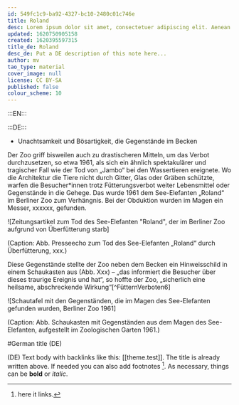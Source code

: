 ```yaml
---
id: 549fc1c9-ba92-4327-bc10-2480c01c746e
title: Roland
desc: Lorem ipsum dolor sit amet, consectetuer adipiscing elit. Aenean commodo ligula eget dolor. Aenean massa. Cum sociis natoque penatibus et magnis dis parturient montes, nascetur ridiculus mus. Donec quam felis, ultricies nec, pellentesque eu, pretium quis, sem. Nulla consequat massa quis enim.
updated: 1620750905158
created: 1620395597315
title_de: Roland
desc_de: Put a DE description of this note here...
author: mv
tao_type: material
cover_image: null
license: CC BY-SA
published: false
colour_scheme: 10
---
```



:::EN:::


:::DE:::

- Unachtsamkeit und Bösartigkeit, die Gegenstände im Becken 


Der Zoo griff bisweilen auch zu drastischeren Mitteln, um das Verbot durchzusetzen, so etwa 1961, als sich ein ähnlich spektakulärer und tragischer Fall wie der Tod von „Jambo“ bei den Wassertieren ereignete. Wo die Architektur die Tiere nicht durch Gitter, Glas oder Gräben schützte, warfen die Besucher\*innen trotz Fütterungsverbot weiter Lebensmittel oder Gegenstände in die Gehege. Das wurde 1961 dem See-Elefanten „Roland“ im Berliner Zoo zum Verhängnis. Bei der Obduktion wurden im Magen ein Messer, xxxxxx, gefunden.

![Zeitungsartikel zum Tod des See-Elefanten "Roland", der im Berliner Zoo aufgrund von Überfütterung starb]

(Caption: Abb. Presseecho zum Tod des See-Elefanten „Roland“ durch Überfütterung, xxx.)

Diese Gegenstände stellte der Zoo neben dem Becken ein Hinweisschild in einem Schaukasten aus (Abb. Xxx) – „das informiert die Besucher über dieses traurige Ereignis und hat“, so hoffte der Zoo, „sicherlich eine heilsame, abschreckende Wirkung“[^FütternVerboten6]

![Schautafel mit den Gegenständen, die im Magen des See-Elefanten gefunden wurden, Berliner Zoo 1961]

(Caption: Abb. Schaukasten mit Gegenständen aus dem Magen des See-Elefanten, aufgestellt im Zoologischen Garten 1961.)





#German title (DE)

(DE) Text body with backlinks like this: [[theme.test]]. The title is already written above.
If needed you can also add footnotes [^footnoteDE1].
As necessary, things can be **bold** or _italic_.

[^footnoteDE1]: here it links.

